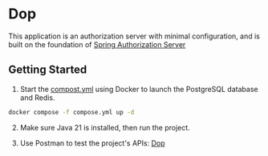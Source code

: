 # Dop

This application is an authorization server with minimal configuration, and is built on the foundation of [Spring Authorization Server](https://github.com/spring-projects/spring-authorization-server)

## Getting Started

1. Start the [compost.yml](https://github.com/vanlinh619/Dop/blob/main/Dop/compose.yml) using Docker to launch the PostgreSQL database and Redis.

```bash
docker compose -f compose.yml up -d
```

2. Make sure Java 21 is installed, then run the project.

3. Use Postman to test the project's APIs: [Dop](https://planetary-desert-10407.postman.co/workspace/Dop~960dc1ee-f78f-4dd5-9f67-cebb46918ac9/request/14981914-b9441e34-eaae-4376-a6f7-ec5c8684b8ee)
